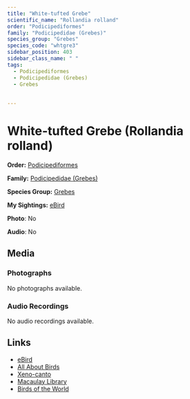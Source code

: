 ```yaml
---
title: "White-tufted Grebe"
scientific_name: "Rollandia rolland"
order: "Podicipediformes"
family: "Podicipedidae (Grebes)"
species_group: "Grebes"
species_code: "whtgre3"
sidebar_position: 403
sidebar_class_name: " "
tags: 
  - Podicipediformes
  - Podicipedidae (Grebes)
  - Grebes
  
  
---
```


# White-tufted Grebe (Rollandia rolland)

**Order:** [Podicipediformes](/tags/podicipediformes)

**Family:** [Podicipedidae (Grebes)](/tags/podicipedidae-grebes)

**Species Group:** [Grebes](/tags/grebes)

**My Sightings:** [eBird](https://ebird.org/lifelist?r=world&time=life&spp=whtgre3)

**Photo**: No 

**Audio**: No

## Media
### Photographs
No photographs available.

### Audio Recordings
No audio recordings available.

## Links
* [eBird](https://ebird.org/species/whtgre3) 
* [All About Birds](https://www.allaboutbirds.org/guide/whtgre3) 
* [Xeno-canto](https://www.xeno-canto.org/species/rollandia-rolland) 
* [Macaulay Library](https://search.macaulaylibrary.org/catalog?taxonCode=whtgre3&sort=rating_rank_desc)
* [Birds of the World](https://birdsoftheworld.org/bow/species/whtgre3)
